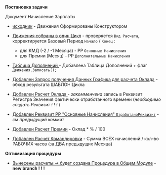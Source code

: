 
####
**Постановка задачи**

Документ  Начисление Зарплаты


- [исходник](https://github.com/alex-dev-2020/SpecPlatform/commit/ca9b40b88485f1c16c6e47e2c399a1f0febf0fd5) - Движения Сформированы Конструктором

- [Движения собраны в один Цикл](https://github.com/alex-dev-2020/SpecPlatform/commit/2e70cdc180c5f0b93c308ebb79e1267723688eb3) -  проверяется `Вид Расчета`,  корректируется Базовый Период `Начало` / `Конец` :
    - для КМД (-2 / -1  Месяца) - РР `Основные Начисления`
    - для Премии (Месяц) - РР `Дополнительные Начисления`   

- [Таблица Дополнений ](https://github.com/alex-dev-2020/SpecPlatform/commit/762e618e83b99028c2aebd0a466d68444c132ea0) - Добавлена Таблица Дополнений + флаг `Движения.Записать();` 

- [Добавлен Запрос получения Данных Графика для расчета Оклада](https://github.com/alex-dev-2020/SpecPlatform/commit/39b1e1027275a2f69cb8ae8afab9a5b081ee8ee2) - обход  результата ШАБЛОН Цикла
  
- [Добавлен Расчет Оклада ](https://github.com/alex-dev-2020/SpecPlatform/commit/0273988184e6f8884d7abd897fe18f38e2da4eb3) - *закомменчена* запись в Реквизит Регистра Значения фактически отработанного времени (*необходимо создать Реквизит ! ! !* )  

- [Добавлен Реквизит РР "Основные  Начисления" `ОтработаноРеквизит`](https://github.com/alex-dev-2020/SpecPlatform/commit/255678720b25dd92d700d13215f6b01e2d201e08) -  *см предыдущий коммит*

- [Добавлен Расчет Премии](https://github.com/alex-dev-2020/SpecPlatform/commit/0eab8bd7eed1a24596d3e2de005a00c5aecf9884) -  Оклад * % / 100

- [Добавлен Расчет Командировки](https://github.com/alex-dev-2020/SpecPlatform/commit/b98d0d84f12d47412d440994ab45006f86f3532e) - Сумма ВСЕХ начислений  / кол-во РАБОЧИХ  часов  (за ДВА предыдущих Месяца)


**Оптимизация процедуры**

- [Вынесены расчеты → будет создана Процедура в Общем Модуле](https://github.com/alex-dev-2020/SpecPlatform/commit/b388226259ea25ec13613ccb1c45a3b060d5a01c) - **new branch ! ! !** 

